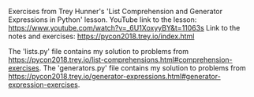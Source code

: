 Exercises from Trey Hunner's 'List Comprehension and Generator Expressions in Python' lesson.
YouTube link to the lesson: https://www.youtube.com/watch?v=_6U1XoxyyBY&t=11063s
Link to the notes and exercises: https://pycon2018.trey.io/index.html

The 'lists.py'      file contains my solution to problems from https://pycon2018.trey.io/list-comprehensions.html#comprehension-exercises.
The 'generators.py' file contains my solution to problems from https://pycon2018.trey.io/generator-expressions.html#generator-expression-exercises.


